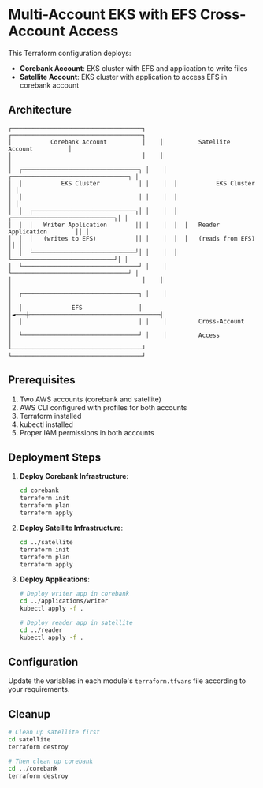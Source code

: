 # Multi-Account EKS with EFS Cross-Account Access

This Terraform configuration deploys:
- **Corebank Account**: EKS cluster with EFS and application to write files
- **Satellite Account**: EKS cluster with application to access EFS in corebank account

## Architecture

```
┌─────────────────────────────────────┐    ┌─────────────────────────────────────┐
│           Corebank Account          │    │          Satellite Account          │
│                                     │    │                                     │
│  ┌─────────────────────────────────┐ │    │  ┌─────────────────────────────────┐ │
│  │           EKS Cluster           │ │    │  │           EKS Cluster           │ │
│  │                                 │ │    │  │                                 │ │
│  │  ┌─────────────────────────────┐│ │    │  │  ┌─────────────────────────────┐│ │
│  │  │   Writer Application        ││ │    │  │  │   Reader Application        ││ │
│  │  │   (writes to EFS)           ││ │    │  │  │   (reads from EFS)          ││ │
│  │  └─────────────────────────────┘│ │    │  │  └─────────────────────────────┘│ │
│  └─────────────────────────────────┘ │    │  └─────────────────────────────────┘ │
│                                     │    │                                     │
│  ┌─────────────────────────────────┐ │    │                                     │
│  │              EFS                │ │◄───┼─────────────────────────────────────┤
│  │                                 │ │    │         Cross-Account               │
│  └─────────────────────────────────┘ │    │         Access                      │
└─────────────────────────────────────┘    └─────────────────────────────────────┘
```

## Prerequisites

1. Two AWS accounts (corebank and satellite)
2. AWS CLI configured with profiles for both accounts
3. Terraform installed
4. kubectl installed
5. Proper IAM permissions in both accounts

## Deployment Steps

1. **Deploy Corebank Infrastructure**:
   ```bash
   cd corebank
   terraform init
   terraform plan
   terraform apply
   ```

2. **Deploy Satellite Infrastructure**:
   ```bash
   cd ../satellite
   terraform init
   terraform plan
   terraform apply
   ```

3. **Deploy Applications**:
   ```bash
   # Deploy writer app in corebank
   cd ../applications/writer
   kubectl apply -f .

   # Deploy reader app in satellite
   cd ../reader
   kubectl apply -f .
   ```

## Configuration

Update the variables in each module's `terraform.tfvars` file according to your requirements.

## Cleanup

```bash
# Clean up satellite first
cd satellite
terraform destroy

# Then clean up corebank
cd ../corebank
terraform destroy
```

